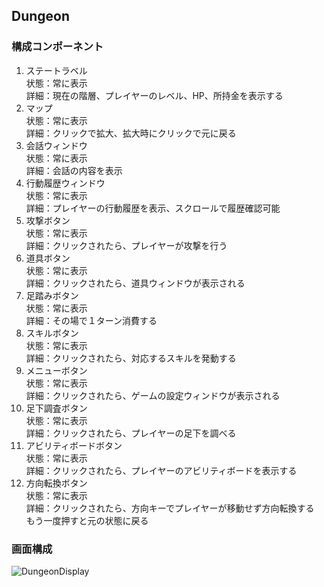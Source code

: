 ## Dungeon

### 構成コンポーネント

1. ステートラベル  
  状態：常に表示  
  詳細：現在の階層、プレイヤーのレベル、HP、所持金を表示する  
1. マップ  
  状態：常に表示  
  詳細：クリックで拡大、拡大時にクリックで元に戻る  
1. 会話ウィンドウ  
  状態：常に表示  
  詳細：会話の内容を表示  
1. 行動履歴ウィンドウ  
  状態：常に表示  
  詳細：プレイヤーの行動履歴を表示、スクロールで履歴確認可能  
1. 攻撃ボタン  
  状態：常に表示  
  詳細：クリックされたら、プレイヤーが攻撃を行う  
1. 道具ボタン  
  状態：常に表示  
  詳細：クリックされたら、道具ウィンドウが表示される  
1. 足踏みボタン  
  状態：常に表示  
  詳細：その場で１ターン消費する  
1. スキルボタン  
  状態：常に表示  
  詳細：クリックされたら、対応するスキルを発動する  
1. メニューボタン  
  状態：常に表示  
  詳細：クリックされたら、ゲームの設定ウィンドウが表示される  
1. 足下調査ボタン  
  状態：常に表示  
  詳細：クリックされたら、プレイヤーの足下を調べる  
1. アビリティボードボタン  
  状態：常に表示  
  詳細：クリックされたら、プレイヤーのアビリティボードを表示する  
1. 方向転換ボタン  
  状態：常に表示  
  詳細：クリックされたら、方向キーでプレイヤーが移動せず方向転換する  
  もう一度押すと元の状態に戻る  

### 画面構成

![DungeonDisplay](Image/dungeonDisplay.png "DungeonDisplay")
